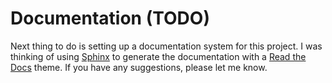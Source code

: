 # Documentation **(TODO)**

Next thing to do is setting up a documentation system for this project.
I was thinking of using [Sphinx](http://www.sphinx-doc.org/en/stable/) to generate the documentation with a [Read the Docs](https://readthedocs.org/) theme.
If you have any suggestions, please let me know.
